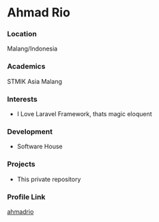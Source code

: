 # Ahmad Rio

### Location

Malang/Indonesia

### Academics

STMIK Asia Malang

### Interests

- I Love Laravel Framework, thats magic eloquent

### Development

- Software House

### Projects

- This private repository

### Profile Link

[ahmadrio](https://github.com/ahmadrio)

